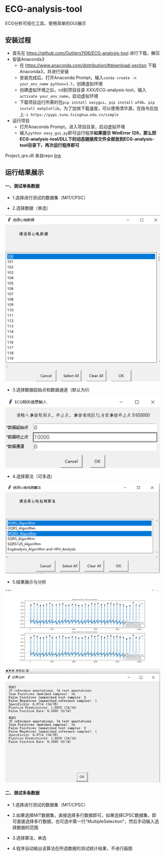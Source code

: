 # ECG-analysis-tool
ECG分析可视化工具，使用简单的GUI展示
## 安装过程
- 首先在 https://github.com/Outliers1106/ECG-analysis-tool 进行下载，解压
- 安装Anaconda3
   - 在 https://www.anaconda.com/distribution/#download-section 下载Anaconda3，并进行安装
   - 安装完成后，打开Anaconda Prompt，输入`conda create -n your_env_name python=3.7`，创建虚拟环境
   - 创建虚拟环境之后，cd到项目目录 XXX/ECG-analysis-tool，输入`activate your_env_name`，启动虚拟环境
   - 下载项目运行所需的包`pip install easygui`、`pip install wfdb`、`pip install matplotlib`，为了加快下载速度，可以使用清华源，在指令后加上`-i https://pypi.tuna.tsinghua.edu.cn/simple` 
- 运行项目
   - 打开Anaconda Prompt，进入项目目录，启动虚拟环境
   - 输入`python easy_gui.py`即可运行程序**如果提示 WinError 126，那么把ECG-analysis-tool/DLL下的动态链接库文件全部放到ECG-analysis-tool目录下，再次运行程序即可**
   
Project_qrs.dll 来自repo [link](https://github.com/Outliers1106/physionet_qrs_algorithm)

## 运行结果展示
#### 一、测试单条数据
- 1.选择进行测试的数据集（MIT/CPSC）

- 2.选择数据（单选）

![image](https://github.com/Outliers1106/ECG-analysis-tool/blob/master/img/pic1.png)

- 3.选择数据起始点和数据通道（默认为0）

![image](https://github.com/Outliers1106/ECG-analysis-tool/blob/master/img/pic2.png)

- 4.选择算法（可多选）

![image](https://github.com/Outliers1106/ECG-analysis-tool/blob/master/img/pic3.png)

- 5.结果展示与分析

![image](https://github.com/Outliers1106/ECG-analysis-tool/blob/master/img/pic4.png)
![image](https://github.com/Outliers1106/ECG-analysis-tool/blob/master/img/pic5.png)

#### 二、测试多条数据
- 1.选择进行测试的数据集（MIT/CPSC）

- 2.如果选择MIT数据集，直接选择多行数据即可，如果选择CPSC数据集，即可直接选择多行数据，也可选中第一行"MultipleSelection"，然后手动输入选择数据的范围

- 3.选择算法，单选

- 4.程序自动输出该算法在所选数据的测试统计结果，不进行画图
